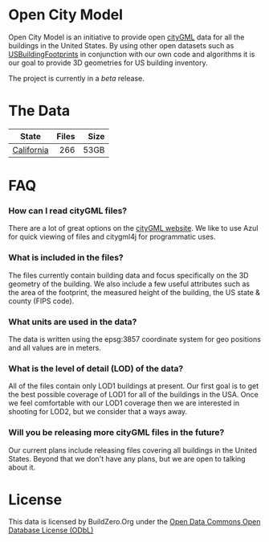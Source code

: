 # Open City Model
Open City Model is an initiative to provide open [cityGML](https://www.citygml.org) data for all the buildings in the United States.  By using other open datasets such as [USBuildingFootprints](https://github.com/Microsoft/USBuildingFootprints) in conjunction with our own code and algorithms it is our goal to provide 3D geometries for US building inventory.

The project is currently in a *beta* release.


# The Data

| State        | Files        | Size  |
| ------------ |-------------:| -----:|
| [California](http://ocm-citygml-beta.s3-website-us-east-1.amazonaws.com/California/) | 266          | 53GB |


# FAQ

### How can I read cityGML files?
There are a lot of great options on the [cityGML website](https://www.citygml.org/software/).  We like to use Azul for quick viewing of files and citygml4j for programmatic uses.

### What is included in the files?
The files currently contain building data and focus specifically on the 3D geometry of the building.  We also include a few useful attributes such as the area of the footprint, the measured height of the building, the US state & county (FIPS code).

### What units are used in the data?
The data is written using the epsg:3857 coordinate system for geo positions and all values are in meters.

### What is the level of detail (LOD) of the data?
All of the files contain only LOD1 buildings at present.  Our first goal is to get the best possible coverage of LOD1 for all of the buildings in the USA.  Once we feel comfortable with our LOD1 coverage then we are interested in shooting for LOD2, but we consider that a ways away.

### Will you be releasing more cityGML files in the future?
Our current plans include releasing files covering all buildings in the United States.  Beyond that we don't have any plans, but we are open to talking about it.


# License
This data is licensed by BuildZero.Org under the [Open Data Commons Open Database License (ODbL)](https://opendatacommons.org/licenses/odbl/)
